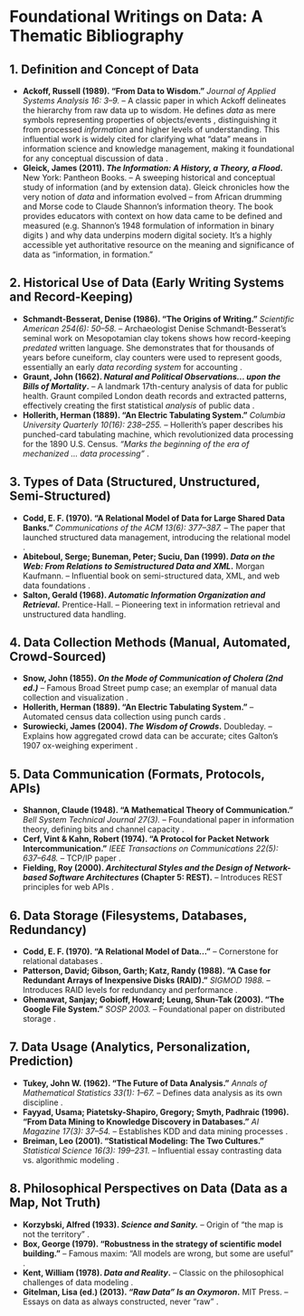 # Foundational Writings on Data: A Thematic Bibliography

## 1. Definition and Concept of Data  

- **Ackoff, Russell (1989). “From Data to Wisdom.”** *Journal of Applied Systems Analysis 16: 3–9.* – A classic paper in which Ackoff delineates the hierarchy from raw data up to wisdom. He defines *data* as mere symbols representing properties of objects/events , distinguishing it from processed *information* and higher levels of understanding. This influential work is widely cited for clarifying what “data” means in information science and knowledge management, making it foundational for any conceptual discussion of data .  
- **Gleick, James (2011). *The Information: A History, a Theory, a Flood*.** New York: Pantheon Books. – A sweeping historical and conceptual study of information (and by extension data). Gleick chronicles how the very notion of *data* and information evolved – from African drumming and Morse code to Claude Shannon’s information theory. The book provides educators with context on how data came to be defined and measured (e.g. Shannon’s 1948 formulation of information in binary digits ) and why data underpins modern digital society. It’s a highly accessible yet authoritative resource on the meaning and significance of data as “information, in formation.”  

## 2. Historical Use of Data (Early Writing Systems and Record-Keeping)  

- **Schmandt-Besserat, Denise (1986). “The Origins of Writing.”** *Scientific American 254(6): 50–58.* – Archaeologist Denise Schmandt-Besserat’s seminal work on Mesopotamian clay tokens shows how record-keeping *predated* written language. She demonstrates that for thousands of years before cuneiform, clay counters were used to represent goods, essentially an early *data recording system* for accounting  .  
- **Graunt, John (1662). *Natural and Political Observations... upon the Bills of Mortality*.** – A landmark 17th-century analysis of data for public health. Graunt compiled London death records and extracted patterns, effectively creating the first statistical *analysis* of public data .  
- **Hollerith, Herman (1889). “An Electric Tabulating System.”** *Columbia University Quarterly 10(16): 238–255.* – Hollerith’s paper describes his punched-card tabulating machine, which revolutionized data processing for the 1890 U.S. Census. *“Marks the beginning of the era of mechanized ... data processing”* .  

## 3. Types of Data (Structured, Unstructured, Semi-Structured)  

- **Codd, E. F. (1970). “A Relational Model of Data for Large Shared Data Banks.”** *Communications of the ACM 13(6): 377–387.* – The paper that launched structured data management, introducing the relational model  .  
- **Abiteboul, Serge; Buneman, Peter; Suciu, Dan (1999). *Data on the Web: From Relations to Semistructured Data and XML*.** Morgan Kaufmann. – Influential book on semi-structured data, XML, and web data foundations  .  
- **Salton, Gerald (1968). *Automatic Information Organization and Retrieval*.** Prentice-Hall. – Pioneering text in information retrieval and unstructured data handling.  

## 4. Data Collection Methods (Manual, Automated, Crowd-Sourced)  

- **Snow, John (1855). *On the Mode of Communication of Cholera (2nd ed.)*** – Famous Broad Street pump case; an exemplar of manual data collection and visualization .  
- **Hollerith, Herman (1889). “An Electric Tabulating System.”** – Automated census data collection using punch cards .  
- **Surowiecki, James (2004). *The Wisdom of Crowds*.** Doubleday. – Explains how aggregated crowd data can be accurate; cites Galton’s 1907 ox-weighing experiment .  

## 5. Data Communication (Formats, Protocols, APIs)  

- **Shannon, Claude (1948). “A Mathematical Theory of Communication.”** *Bell System Technical Journal 27(3).* – Foundational paper in information theory, defining bits and channel capacity  .  
- **Cerf, Vint & Kahn, Robert (1974). “A Protocol for Packet Network Intercommunication.”** *IEEE Transactions on Communications 22(5): 637–648.* – TCP/IP paper .  
- **Fielding, Roy (2000). *Architectural Styles and the Design of Network-based Software Architectures* (Chapter 5: REST).** – Introduces REST principles for web APIs .  

## 6. Data Storage (Filesystems, Databases, Redundancy)  

- **Codd, E. F. (1970). “A Relational Model of Data…”** – Cornerstone for relational databases .  
- **Patterson, David; Gibson, Garth; Katz, Randy (1988). “A Case for Redundant Arrays of Inexpensive Disks (RAID).”** *SIGMOD 1988.* – Introduces RAID levels for redundancy and performance .  
- **Ghemawat, Sanjay; Gobioff, Howard; Leung, Shun-Tak (2003). “The Google File System.”** *SOSP 2003.* – Foundational paper on distributed storage .  

## 7. Data Usage (Analytics, Personalization, Prediction)  

- **Tukey, John W. (1962). “The Future of Data Analysis.”** *Annals of Mathematical Statistics 33(1): 1–67.* – Defines data analysis as its own discipline .  
- **Fayyad, Usama; Piatetsky-Shapiro, Gregory; Smyth, Padhraic (1996). “From Data Mining to Knowledge Discovery in Databases.”** *AI Magazine 17(3): 37–54.* – Establishes KDD and data mining processes .  
- **Breiman, Leo (2001). “Statistical Modeling: The Two Cultures.”** *Statistical Science 16(3): 199–231.* – Influential essay contrasting data vs. algorithmic modeling .  

## 8. Philosophical Perspectives on Data (Data as a Map, Not Truth)  

- **Korzybski, Alfred (1933). *Science and Sanity.*** – Origin of “the map is not the territory” .  
- **Box, George (1979). “Robustness in the strategy of scientific model building.”** – Famous maxim: “All models are wrong, but some are useful” .  
- **Kent, William (1978). *Data and Reality*.** – Classic on the philosophical challenges of data modeling .  
- **Gitelman, Lisa (ed.) (2013). *“Raw Data” Is an Oxymoron*.** MIT Press. – Essays on data as always constructed, never “raw” .  
